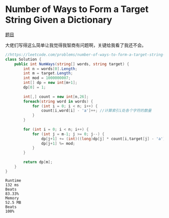 # Number of Ways to Form a Target String Given a Dictionary

[题目](https://leetcode.com/problems/number-of-ways-to-form-a-target-string-given-a-dictionary/description/)

大佬们写得这么简单让我觉得我智商有问题啊，关键给我看了我还不会。

```c#
//https://leetcode.com/problems/number-of-ways-to-form-a-target-string-given-a-dictionary/solutions/3421395/python-java-c-simple-solution-easy-to-understand/
class Solution {
    public int NumWays(string[] words, string target) {
        int n = words[0].Length;
        int m = target.Length;
        int mod = 1000000007;
        int[] dp = new int[m+1];
        dp[0] = 1;
        
        int[,] count = new int[n,26];
        foreach(string word in words) {
            for (int i = 0; i < n; i++) {
                count[i,word[i] - 'a']++; //计算索引i处各个字符的数量
            }
        }
        
        for (int i = 0; i < n; i++) {
            for (int j = m-1; j >= 0; j--) {
                dp[j+1] += (int)((long)dp[j] * count[i,target[j] - 'a'] % mod);//从j=0开始思考（最开始初始化dp[0]=1），此时dp[j] * count[i,target[j] - 'a']为1乘上target第一个字符的数量，很好理解。结果存在j+1处，因为这是此处+之前全部可形成的字符串数量的值。那么到j=1时再次相乘，符合排列的计算
                dp[j+1] %= mod;
            }
        }
        
        return dp[m];
    }
}
```

```
Runtime
132 ms
Beats
83.33%
Memory
52.5 MB
Beats
100%
```